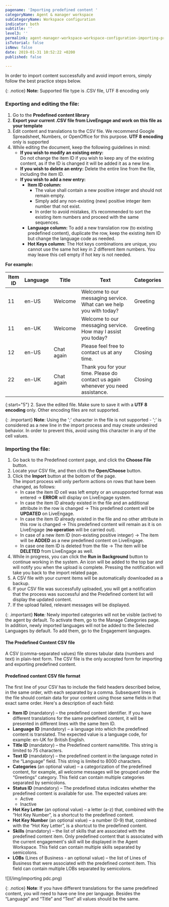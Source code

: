 ```yaml
---
pagename: 'Importing predefined content '
categoryName: Agent & manager workspace
subCategoryName: Workspace configuration
indicator: both
subtitle: ''
level3: ''
permalink: agent-manager-workspace-workspace-configuration-importing-predefined-content.html
isTutorial: false
isNew: false
date: 2019-01-31 10:52:22 +0200
published: false

---
```

In order to import content successfully and avoid import errors, simply follow the best practice steps below.

{: .notice}
**Note:** Supported file type is .CSV file, UTF 8 encoding only

### **Exporting and editing the file:**

1. Go to the **Predefined content library**
2. **Export your current .CSV file from LiveEngage and work on this file      as your template**
3. Edit content and translations to the CSV file. We recommend Google Spreadsheet, Numbers, or OpenOffice for this purpose. **UTF 8 encoding** only is supported
4. While editing the document, keep the following guidelines in mind:
   * **If you wish to modify an existing entry:**  
     Do not change the item ID if you wish to keep any of the existing content, as if the ID is changed it will be added it as a new line.
   * **If you wish to delete an entry:** Delete the entire line from the file, including the item ID.
   * **If you wish to add a new entry:**
     * **Item ID column:**
       * The value shall contain a new positive integer and should not remain empty.
       * Simply add any non-existing (new) positive integer item number that not exist.
       * In order to avoid mistakes, it’s recommended to sort the existing item numbers and proceed with the same sequences.
     * **Language column:** To add a new translation row (to existing predefined content), duplicate the row, keep the existing item ID but change the language code as needed.
     * **Hot Keys column:** The Hot keys combinations are unique, you cannot use the same hot key in 2 different item numbers. You may leave this cell empty if hot key is not needed.


**For example:**

|    Item ID    |    Language    |    Title    |    Text    |    Categories    |
| --- | --- | --- | --- | --- |
|    11    |    en-US    |    Welcome    |    Welcome to our messaging service.    What can we help you with today?    |    Greeting    |
|    11    |    en-UK    |    Welcome    |    Welcome to our messaging service.    How may I assist you today?    |    Greeting    |
|    12    |    en-US    |    Chat again    |    Please feel free to contact us at any time.    |    Closing    |
|    22    |    en-UK    |    Chat again    |    Thank you for your time.    Please do contact us again whenever you need assistance.     |    Closing    |

{:start="5"}
2. Save the edited file. Make sure to save it with a **UTF 8 encoding** only. Other encoding files are not supported.

{: .important}
**Note**: Using the ';' character in the file is not supported - ';' is considered as a new line in the import process and may create undesired behavior. In order to prevent this, avoid using this character in any of the cell values.

### **Importing the file:**

1. Go back to the Predefined content page, and click the **Choose File**      button.
2. Locate your CSV file, and then click the **Open/Choose** button.
3. Click the **Import** button at the bottom of the page.  
   The import process will only perform actions on rows that have been      changed, as follows:
   * In case the item ID cell was left empty or an unsupported format was entered -> **ERROR** will display on LiveEngage system.
   * In case the item ID already existed in the file and an additional attribute in the row is changed -> This predefined content will be **UPDATED** on LiveEngage.
   * In case the item ID already existed in the file and no other attribute in this row is changed -> This predefined content will remain as it is on LiveEngage (**no operation** will be carried out).
   * In case of a new item ID (non-existing positive integer) -> The item will be **ADDED** as a new predefined content on LiveEngage.
   * In case one item ID is deleted from the file -> The item will be **DELETED** from LiveEngage as well.
4. While in progress, you can click the **Run in Background** button to continue working in the system. An icon will be added to the top bar and will notify you when the upload is complete. Pressing the notification will take you back to the import related page.
5. A CSV file with your current items will be automatically downloaded as a      backup.
6. If your CSV file was successfully uploaded, you will get a notification that      the process was successful and the Predefined content list will display      the updated content.
7. If the upload failed, relevant messages will be displayed.

{: .important}
**Note**_:_
Newly imported categories will not be visible (active) to the agent by default. To activate them, go to the Manage Categories page. In addition, newly imported languages will not be added to the Selected Languages by default. To add them, go to the Engagement languages.

#### **The Predefined Content CSV file**

A CSV (comma-separated values) file stores tabular data (numbers and text) in plain-text form. The CSV file is the only accepted form for importing and exporting predefined content.

#### **Predefined content CSV file format**

The first line of your CSV has to include the field headers described below, in the same order, with each separated by a comma. Subsequent lines in the file should contain data for your content using those same fields in that exact same order. Here's a description of each field:

* **Item ID** (mandatory) – the predefined content      identifier. If you have different translations for the same predefined      content, it will be presented in different lines with the same Item ID.
* **Language ID** (mandatory) – a language into which the      predefined content is translated. The expected value is a language code,      for example: en-UK for British English.
* **Title ID** (mandatory) – the Predefined content      name/title. This string is limited to 75 characters.
* **Text ID** (mandatory) – the predefined content in the      language noted in the “Language” field. This string is limited to 8000      characters.
* **Categories** (an optional value) – a categorization of the      predefined content, for example, all welcome messages will be grouped      under the “Greetings” category. This field can contain multiple categories      separated by semicolons.
* **Status ID** (mandatory) – The predefined status indicates      whether the predefined content is available for use. The expected values      are:
  * Active
  * Inactive
* **Hot Key Letter** (an optional value) – a letter (a-z) that, combined      with the “Hot Key Number”, is a shortcut to the predefined content.
* **Hot Key Number** (an optional value) – a number (0-9) that, combined      with the “Hot Key Letter”, is a shortcut to the predefined content.
* **Skills** (mandatory) – the list of skills that are associated      with the predefined content item. Only predefined content that is      associated with the current engagement's skill will be displayed in the      Agent Workspace. This field can contain multiple skills separated by semicolons.
* **LOBs** (Lines of Business - an      optional value) – the list of Lines of Business that were associated with the      predefined content item. This field can contain multiple LOBs separated by      semicolons.

![](/img/importing pdc.png)

{: .notice}
**Note**: If you have different translations for the same predefined content, you will need to have one line per language. Besides the “Language” and “Title” and “Text” all values should be the same.